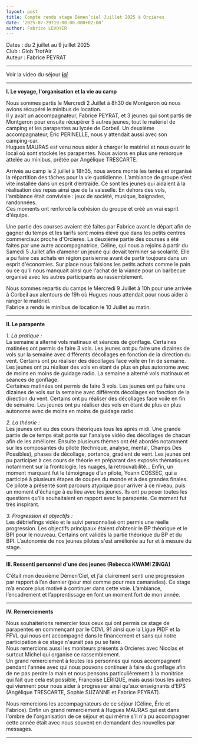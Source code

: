 ```yaml
---
layout: post
title: Compte rendu stage Démen’ciel Juillet 2025 à Orcières
date: ’2025-07-29T19:00:00.000+02:00’
author: Fabrice LEVOYER
---
```


Dates : du 2 juillet au 9 juillet 2025  
Club : Glob Trot’Air  
Auteur : Fabrice PEYRAT  

----
Voir la video du séjour **_[ici](https://1drv.ms/v/c/5fd522795955244c/EV6Otg6GNrVNu6J66MsVajkB9ldOL59DjZX1U44dXDxXHw)_**

----
**I. Le voyage, l'organisation et la vie au camp**

Nous sommes partis le Mercredi 2 Juillet à 8h30 de Montgeron où nous avions récupéré le minibus de location.  
Il y avait un accompagnateur, Fabrice PEYRAT, et 3 jeunes qui sont partis de Montgeron pour ensuite récupérer 5 autres jeunes, tout le matériel de camping et les parapentes au lycée de Corbeil.  Un deuxième accompagnateur, Éric PERINELLE, nous y attendait aussi avec son camping-car.  
Hugues MAURAS est venu nous aider à charger le matériel et nous ouvrir le local où  sont stockés les parapentes. Nous avions en plus une remorque attelée au minibus, prêtée par Angélique TRESCARTE.  

Arrivés  au  camp  le  2  juillet  à  18h35,  nous  avons  monté  les  tentes  et  organisé la répartition des tâches pour la vie quotidienne. L’ambiance de groupe  s’est  vite  installée dans un esprit d’entraide. Ce sont les jeunes qui aidaient à la réalisation des repas ainsi que de la vaisselle. 
En  dehors  des  vols,  l'ambiance  était  conviviale  :  jeux  de  société,  musique,  baignades, randonnées.  
Ces moments ont renforcé la cohésion du groupe et créé un vrai esprit d'équipe.  

Une partie des courses avaient été faites par Fabrice avant le départ afin de gagner du temps et les tarifs sont moins élevé que dans les petits centres commerciaux proche  d'Orcieres. La deuxième partie des courses a été faites par une autre accompagnatrice, Céline, qui nous a rejoins à partir du Samedi 5 Juillet afin d’amener un jeune qui devait terminer sa scolarité. Elle a pu faire ces achats  en  région  parisienne  avant  de  partir  toujours  dans  un  esprit d'économies.  Sur  place  nous faisions les petits achats comme le pain ou ce qu'il nous manquait ainsi que l'achat de la viande pour un barbecue organisé avec les autres participants au rassemblement.  

Nous sommes repartis du camps le Mercredi 9 Juillet à 10h pour une arrivée à Corbeil aux alentours de 19h où Hugues nous attendait pour nous aider à ranger le matériel.  
Fabrice a rendu le minibus de location le 10 Juillet au matin.  

----
**II. Le parapente**

_1. La pratique :_  
  La semaine a alterné vols matinaux et séances de gonflage. Certaines matinées ont permis de  faire  3  vols. Les jeunes  ont  pu  faire  une  dizaines  de  vols  sur  la  semaine  avec  différents décollages en fonction de la direction du vent. Certains ont pu réaliser des décollages face voile en fin de semaine. Les jeunes ont pu réaliser  des vols en étant de plus en plus autonome avec de moins en moins de guidage radio. La semaine a alterné vols matinaux et séances de gonflage.  
Certaines matinées ont permis de faire 3 vols. Les jeunes ont pu faire une dizaines de vols sur la semaine avec différents décollages en fonction de la direction du vent. Certains ont pu réaliser des décollages face voile en fin de semaine. Les jeunes ont pu réaliser des vols en étant de plus en plus autonome avec de moins en moins de guidage radio.  

_2. La théorie :_  
  Les  jeunes  ont  eu  des  cours  théoriques  tous  les  après  midi.  Une  grande  partie  de  ce temps  était porté sur l'analyse vidéo des décollages de chacun afin de les améliorer. Ensuite plusieurs thèmes ont été abordés notamment sur les composantes du pilote (technique, analyse, mental, Champs Des Possibles), phases de décollage, portance, gradient de vent. Les jeunes ont pu participer à ces cours de théorie en préparant des exposés thématiques notamment sur la frontologie, les nuages, la retrouvabilité...
Enfin, un moment marquant fut le témoignage d’un pilote, Yoann COSSEC, qui a participé à plusieurs étapes de coupes du monde et à des grandes finales. Ce pilote a présenté sont parcours atypique pour arriver à ce niveau, puis un moment d'échange à eu lieu avec les jeunes. Ils ont pu poser toutes les questions qu'ils souhaitaient en rapport avec le parapente. Ce moment fut très inspirant.

_3. Progression et objectifs :_  
  Les débriefings vidéo et le suivi personnalisé ont permis une réelle progression. Les objectifs principaux étaient d’obtenir le BP théorique et le BPI pour le nouveau. Certains ont validés la partie théorique du BP et du BPI. L’autonomie de nos jeunes pilotes s'est améliorée au fur et à mesure du stage.  

----
**III. Ressenti personnel d'une des jeunes (Rebecca KWAMI ZINGA)**  

C’était mon deuxième Démen’Ciel, et j’ai clairement senti une progression par rapport à l’an dernier (pour moi comme pour mes camarades). 
Ce stage m’a encore plus motivé à continuer dans cette voie. L’ambiance, l’encadrement et l’apprentissage en font un moment fort de mon année.  

----
**IV. Remerciements**  

  Nous souhaiterions remercier tous ceux qui ont permis ce stage de parapentes en commençant par le CDVL 91 ainsi que la Ligue PIDF et la FFVL qui nous ont accompagné dans le financement et sans qui notre participation à ce stage n'aurait pas pu se faire.   
Nous remercions aussi les moniteurs présents à Orcieres avec Nicolas et surtout Michel qui organise ce rassemblement.  
Un grand remerciement à toutes les personnes qui nous accompagnent pendant l'année avec qui nous  pouvons  continuer  à  faire  du  gonflage  afin  de  ne  pas  perdre  la  main  et  nous  pensons particulièrement à la monitrice qui fait que cela est possible, Françoise LERIQUE, mais aussi tous les autres  qui  viennent  pour  nous  aider  à  progresser  ainsi  qu'aux  enseignants  d'EPS  (Angélique TRESCARTE, Sophie SUZANNE et Fabrice PEYRAT).  

Nous remercions les accompagnateurs de ce séjour (Céline, Éric et Fabrice).
Enfin un grand remerciement à Hugues MAURAS qui est dans l'ombre de l'organisation de ce séjour et  qui  même  s'il  n'a  pu  accompagner  cette  année  était  avec  nous  souvent  en  demandant  des nouvelles par messages.  

----



